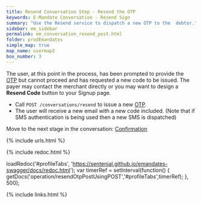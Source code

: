 ```yaml
---
title: Resend Conversation Step - Resend the OTP
keywords: E-Mandate Conversation - Resend Sign
summary: "Use the Resend service to dispatch a new OTP to the  debtor."
sidebar: em_sidebar
permalink: em_conversation_resend_post.html
folder: prodEmandates
simple_map: true
map_name: usermap2
box_number: 3
---
```


The user, at this point in the process, has been prompted to provide the <a href="#" data-toggle="tooltip" data-original-title="{{site.data.glossary.otp}}">OTP</a> but cannot proceed and has requested a new code to be issued. The payer may contact the merchant directly or you may want to design a **Resend Code** button to your Signup page.

* Call `POST /conversations/resend` to issue a new <a href="#" data-toggle="tooltip" data-original-title="{{site.data.glossary.otp}}">OTP</a>. 
* The user will receive a new email with a new code included. (Note that if SMS authentication is being used then a new SMS is dispatched)

Move to the next stage in the conversation: [Confirmation](em_conversation_resend_confirm.html)

{% include urls.html %}


<ul id="profileTabs" class="nav nav-tabs">
    
   
</ul>
 
 {% include redoc.html %}
 

 
loadRedoc('#profileTabs', 'https://sentenial.github.io/emandates-swagger/docs/redoc.html');
var timerRef = setInterval(function() { getDocs('operation/resendOtpPostUsingPOST','#profileTabs',timerRef); }, 500);



</script>


<div id="mydiv"></div>


</div>
</div>


{% include links.html %}
